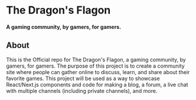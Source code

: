 # The Dragon's Flagon
#### A gaming community, by gamers, for gamers.

## About
This is the Official repo for The Dragon's Flagon, a gaming community, by
gamers, for gamers. The purpose of this project is to create a community site
where people can gather online to discuss, learn, and share about their favorite
games. This project will be used as a way to showcase React/Next.js components
and code for making a blog, a forum, a live chat with multiple channels
(including private channels), and more.